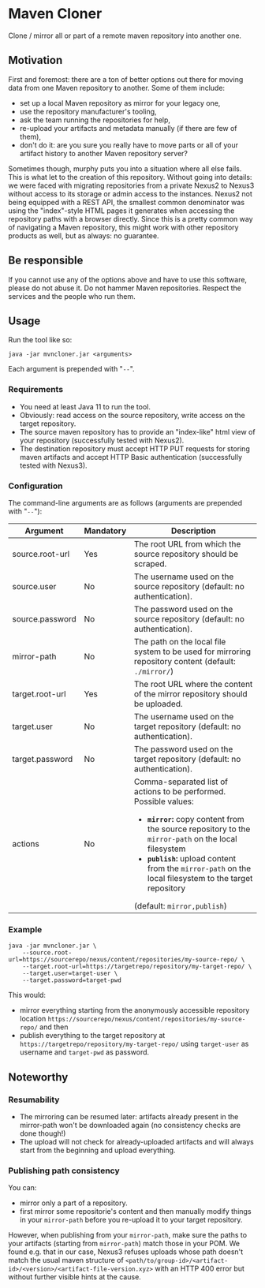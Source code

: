 Maven Cloner
============

Clone / mirror all or part of a remote maven repository into another one.

## Motivation

First and foremost: there are a ton of better options out there for moving data from one Maven repository to another. Some of them include:

* set up a local Maven repository as mirror for your legacy one,
* use the repository manufacturer's tooling,
* ask the team running the repositories for help,
* re-upload your artifacts and metadata manually (if there are few of them),
* don't do it: are you sure you really have to move parts or all of your artifact history to another Maven repository server?

Sometimes though, murphy puts you into a situation where all else fails. This is what let to the creation of this repository. Without going into details: we were faced with migrating repositories from a private Nexus2 to Nexus3 without access to its storage or admin access to the instances. Nexus2 not being equipped with a REST API, the smallest common denominator was using the "index"-style HTML pages it generates when accessing the repository paths with a browser directly. Since this is a pretty common way of navigating a Maven repository, this might work with other repository products as well, but as always: no guarantee.

## Be responsible

If you cannot use any of the options above and have to use this software, please do not abuse it. Do not hammer Maven repositories. Respect the services and the people who run them.

## Usage

Run the tool like so:

    java -jar mvncloner.jar <arguments>

Each argument is prepended with "`--`".

### Requirements

* You need at least Java 11 to run the tool.
* Obviously: read access on the source repository, write access on the target repository.
* The source maven repository has to provide an "index-like" html view of your repository (successfully tested with Nexus2).
* The destination repository must accept HTTP PUT requests for storing maven artifacts and accept HTTP Basic authentication (successfully tested with Nexus3).

### Configuration
The command-line arguments are as follows (arguments are prepended with "`--`"):

Argument        | Mandatory | Description
----------------|-----------|---------------
source.root-url | Yes | The root URL from which the source repository should be scraped.
source.user     | No  | The username used on the source repository (default: no authentication).
source.password | No  | The password used on the source repository (default: no authentication).
mirror-path     | No  | The path on the local file system to be used for mirroring repository content (default: `./mirror/`)
target.root-url | Yes | The root URL where the content of the mirror repository should be uploaded.
target.user     | No  | The username used on the target repository (default: no authentication).
target.password | No  | The password used on the target repository (default: no authentication).
actions         | No  | Comma-separated list of actions to be performed.<br/>Possible values:<ul><li>**`mirror`:** copy content from the source repository to the `mirror-path` on the local filesystem</li><li>**`publish`:** upload content from the `mirror-path` on the local filesystem to the target repository</li></ul>(default: `mirror,publish`)

### Example

    java -jar mvncloner.jar \
        --source.root-url=https://sourcerepo/nexus/content/repositories/my-source-repo/ \
        --target.root-url=https://targetrepo/repository/my-target-repo/ \
        --target.user=target-user \
        --target.password=target-pwd

This would:
* mirror everything starting from the anonymously accessible repository location `https://sourcerepo/nexus/content/repositories/my-source-repo/` and then
* publish everything to the target repository at `https://targetrepo/repository/my-target-repo/` using `target-user` as username and `target-pwd` as password.

## Noteworthy

### Resumability
* The mirroring can be resumed later: artifacts already present in the mirror-path won't be downloaded again (no consistency checks are done though!)
* The upload will not check for already-uploaded artifacts and will always start from the beginning and upload everything.

### Publishing path consistency
You can:
* mirror only a part of a repository.
* first mirror some repositorie's content and then manually modify things in your `mirror-path` before you re-upload it to your target repository.

However, when publishing from your `mirror-path`, make sure the paths to your artifacts (starting from `mirror-path`) match those in your POM. We found e.g. that in our case, Nexus3 refuses uploads whose path doesn't match the usual maven structure of `<path/to/group-id>/<artifact-id>/<version>/<artifact-file-version.xyz>` with an HTTP 400 error but without further visible hints at the cause.
